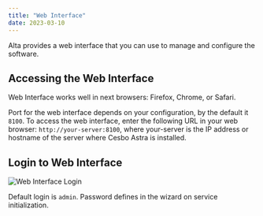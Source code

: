 ```yaml
---
title: "Web Interface"
date: 2023-03-10
---
```


Alta provides a web interface that you can use to manage and configure the software.

## Accessing the Web Interface

Web Interface works well in next browsers: Firefox, Chrome, or Safari.

Port for the web interface depends on your configuration, by the default it `8100`. To access the web interface, enter the following URL in your web browser: `http://your-server:8100`, where your-server is the IP address or hostname of the server where Cesbo Astra is installed.

## Login to Web Interface

![Web Interface Login](https://storage.crisp.chat/users/helpdesk/website/ba41e739dc7e3800/screenshot-2023-03-10-at-15-49_154vwgh.png)

Default login is `admin`. Password defines in the wizard on service initialization.